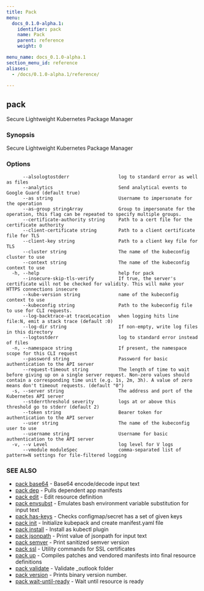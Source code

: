 ```yaml
---
title: Pack
menu:
  docs_0.1.0-alpha.1:
    identifier: pack
    name: Pack
    parent: reference
    weight: 0

menu_name: docs_0.1.0-alpha.1
section_menu_id: reference
aliases:
  - /docs/0.1.0-alpha.1/reference/

---
```

## pack

Secure Lightweight Kubernetes Package Manager

### Synopsis

Secure Lightweight Kubernetes Package Manager

### Options

```
      --alsologtostderr                  log to standard error as well as files
      --analytics                        Send analytical events to Google Guard (default true)
      --as string                        Username to impersonate for the operation
      --as-group stringArray             Group to impersonate for the operation, this flag can be repeated to specify multiple groups.
      --certificate-authority string     Path to a cert file for the certificate authority
      --client-certificate string        Path to a client certificate file for TLS
      --client-key string                Path to a client key file for TLS
      --cluster string                   The name of the kubeconfig cluster to use
      --context string                   The name of the kubeconfig context to use
  -h, --help                             help for pack
      --insecure-skip-tls-verify         If true, the server's certificate will not be checked for validity. This will make your HTTPS connections insecure
      --kube-version string              name of the kubeconfig context to use
      --kubeconfig string                Path to the kubeconfig file to use for CLI requests.
      --log-backtrace-at traceLocation   when logging hits line file:N, emit a stack trace (default :0)
      --log-dir string                   If non-empty, write log files in this directory
      --logtostderr                      log to standard error instead of files
  -n, --namespace string                 If present, the namespace scope for this CLI request
      --password string                  Password for basic authentication to the API server
      --request-timeout string           The length of time to wait before giving up on a single server request. Non-zero values should contain a corresponding time unit (e.g. 1s, 2m, 3h). A value of zero means don't timeout requests. (default "0")
  -s, --server string                    The address and port of the Kubernetes API server
      --stderrthreshold severity         logs at or above this threshold go to stderr (default 2)
      --token string                     Bearer token for authentication to the API server
      --user string                      The name of the kubeconfig user to use
      --username string                  Username for basic authentication to the API server
  -v, --v Level                          log level for V logs
      --vmodule moduleSpec               comma-separated list of pattern=N settings for file-filtered logging
```

### SEE ALSO

* [pack base64](/docs/0.1.0-alpha.1/reference/pack_base64)	 - Base64 encode/decode input text
* [pack dep](/docs/0.1.0-alpha.1/reference/pack_dep)	 - Pulls dependent app manifests
* [pack edit](/docs/0.1.0-alpha.1/reference/pack_edit)	 - Edit resource definition
* [pack envsubst](/docs/0.1.0-alpha.1/reference/pack_envsubst)	 - Emulates bash environment variable substitution for input text
* [pack has-keys](/docs/0.1.0-alpha.1/reference/pack_has-keys)	 - Checks configmap/secret has a set of given keys
* [pack init](/docs/0.1.0-alpha.1/reference/pack_init)	 - Initialize kubepack and create manifest.yaml file
* [pack install](/docs/0.1.0-alpha.1/reference/pack_install)	 - Install as kubectl plugin
* [pack jsonpath](/docs/0.1.0-alpha.1/reference/pack_jsonpath)	 - Print value of jsonpath for input text
* [pack semver](/docs/0.1.0-alpha.1/reference/pack_semver)	 - Print sanitized semver version
* [pack ssl](/docs/0.1.0-alpha.1/reference/pack_ssl)	 - Utility commands for SSL certificates
* [pack up](/docs/0.1.0-alpha.1/reference/pack_up)	 - Compiles patches and vendored manifests into final resource definitions
* [pack validate](/docs/0.1.0-alpha.1/reference/pack_validate)	 - Validate _outlook folder
* [pack version](/docs/0.1.0-alpha.1/reference/pack_version)	 - Prints binary version number.
* [pack wait-until-ready](/docs/0.1.0-alpha.1/reference/pack_wait-until-ready)	 - Wait until resource is ready

